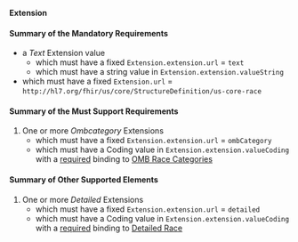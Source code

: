 
**Extension**

#### Summary of the Mandatory Requirements
   -  a *Text* Extension value
      - which must have a fixed `Extension.extension.url` = `text`
      - which must have a  string value  in `Extension.extension.valueString`
   - which must have a fixed `Extension.url` = `http://hl7.org/fhir/us/core/StructureDefinition/us-core-race`

#### Summary of the Must Support Requirements
1. One or more *Ombcategory* Extensions
   - which must have a fixed `Extension.extension.url` = `ombCategory`
   - which must have a  Coding value  in `Extension.extension.valueCoding`
with a [required](http://hl7.org/fhir/R4/terminologies.html#required)
 binding to [OMB Race Categories](ValueSet-omb-race-category.html)

#### Summary of Other Supported Elements
 1. One or more *Detailed* Extensions
    - which must have a fixed `Extension.extension.url` = `detailed`
    - which must have a  Coding value  in `Extension.extension.valueCoding`
 with a [required](http://hl7.org/fhir/R4/terminologies.html#required)
  binding to [Detailed Race](ValueSet-detailed-race.html)
